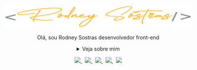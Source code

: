 <div align="center">
  <img src="assets/img/rodney-sostras-logo-cursiva.png" width="600rem" />
  
  <p>Olá, sou Rodney Sostras desenvolvedor front-end</p>
  
<details>
  <summary> Veja sobre mim</summary>
<div align="left">
 
``` 
💡 Gosto de explorar novas tecnologias e desenvolver soluções front-end.
🎓 Atualmente, sou graduado em bacharel de Sistema de Informação.
🌱 Estou no caminho certo para aprender mais sobre ReactJS & Django.
💬 Sinta-se à vontade para entrar em contato comigo.
✉️ Você pode me enviar um e-mail! Vou tentar responder assim que puder.
📄 Por favor, dê uma olhada no meu porfólio para mais detalhes sobre mim. Estou aberto a comentários e sugestões!
  
🛠 Tecnologias
  ➝ HTML
  ➝ CSS
  ➝ Javascript
  ➝ Typescript
  ➝ React
  ➝ Vue
  ➝ NodeJS
  ➝ Python
```
  </div>
</details>
  <p align = "center">
    <a href="https://rodneysostras.me">
      <img src="https://img.shields.io/badge/%F0%9F%8C%90%20rodneysostras.me-191919?style=for-the-badge" />
    </a>
    &nbsp;
    <a href="https://github.com/rodneysostras">
      <img src="https://img.shields.io/badge/rodneysostras-000000?style=for-the-badge&logo=GitHub&logoColor=white" />
    </a>
    &nbsp;
    <a href="https://linkedin.com/in/rodney-sostras">
      <img src="https://img.shields.io/badge/-rodney--sostras-0077B5?style=for-the-badge&logo=Linkedin&logoColor= branco "/>
    </a>
    &nbsp;
    <a href="mailto:rodney.sostras@gmail.com">
      <img src="https://img.shields.io/badge/-rodney.sostras@gmail.com-D14836?style=for-the-badge&logo=Gmail&logoColor=white" />
    </a>
    &nbsp;
    <a href="https://wa.me/5521979310963">
      <img src="https://img.shields.io/badge/55%2021%209%207931--0963-25d366?style=for-the-badge&logo=WhatsApp&logoColor=white" />
    </a>
</p>
  
</div>
